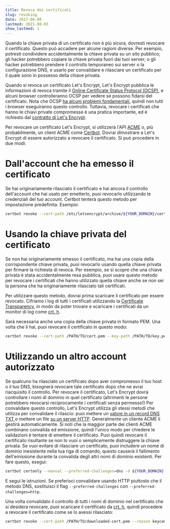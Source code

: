 ```yaml
---
title: Revoca dei certificati
slug: revoking
date: 2017-06-08
lastmod: 2021-08-03
show_lastmod: 1
---
```



Quando la chiave privata di un certificato non è più sicura, dovresti revocare il certificato. Questo può accadere per alcune ragioni diverse. Per esempio, potresti condividere accidentalmente la chiave privata su un sito pubblico; gli hacker potrebbero copiare la chiave privata fuori dai tuoi server; o gli hacker potrebbero prendere il controllo temporaneo sui server o la configurazione DNS, e usarlo per convalidare e rilasciare un certificato per il quale sono in possesso della chiave privata.

Quando si revoca un certificato Let's Encrypt, Let's Encrypt pubblica le informazioni di revoca tramite il [Online Certificate Status Protocol (OCSP)](https://en.wikipedia.org/wiki/Online_Certificate_Status_Protocol), e alcuni browser controlleranno OCSP per vedere se possono fidarsi del certificato. Nota che OCSP [ha alcuni problemi fondamentali](https://www.imperialviolet.org/2011/03/18/revocation.html), quindi non tutti i browser eseguiranno questo controllo. Tuttavia, revocare i certificati che hanno le chiavi private compromesse è una pratica importante, ed è richiesto dal [contratto di Let's Encrypt](/repository).

Per revocare un certificato Let's Encrypt, si utilizzerà l'API [ACME](https://github.com/letsencrypt/boulder/blob/master/docs/acme-divergences.md) o, più probabilmente, un client ACME come [Certbot](https://certbot.eff.org/). Dovrai dimostrare a Let's Encrypt di essere autorizzato a revocare il certificato. Si può procedere in due modi:

# Dall'account che ha emesso il certificato

Se hai originariamente rilasciato il certificato e hai ancora il controllo dell'account che hai usato per emetterlo, puoi revocarlo utilizzando le credenziali del tuo account. Certbot tenterà questo metodo per impostazione predefinita. Esempio:

```bash
certbot revoke --cert-path /etc/letsencrypt/archive/${YOUR_DOMAIN}/cert1.pem --reason keycompromise
```

# Usando la chiave privata del certificato

Se non hai originariamente emesso il certificato, ma hai una copia della corrispondente chiave privata, puoi revocarlo usando quella chiave privata per firmare la richiesta di revoca. Per esempio, se si scopre che una chiave privata è stata accidentalmente resa pubblica, puoi usare questo metodo per revocare i certificati che hanno utilizzato quella chiave anche se non sei la persona che ha originariamente rilasciato tali certificati.

Per utilizzare questo metodo, dovrai prima scaricare il certificato per essere revocato. Cifriamo i log di tutti i certificati utilizzando la [Certificate Transparency](https://www.certificate-transparency.org/), in modo da poter trovare e scaricare i certificati da un monitor di log come [crt. h](https://crt.sh/).

Sarà necessaria anche una copia della chiave privata in formato PEM. Una volta che li hai, puoi revocare il certificato in questo modo:

```bash
certbot revoke --cert-path /PATH/TO/cert.pem --key-path /PATH/TO/key.pem --reason keycompromise
```

# Utilizzando un altro account autorizzato

Se qualcuno ha rilasciato un certificato dopo aver compromesso il tuo host o il tuo DNS, bisognerà revocare tale certificato dopo che ne avrai riacquisito il controllo. Per revocare il certificato, Let's Encrypt dovrà controllare i nomi di dominio in quel certificato (altrimenti le persone potrebbero revocarsi reciprocamente i certificati senza permesso!) Per convalidare questo controllo, Let's Encrypt utilizza gli stessi metodi che utilizza per convalidare il rilascio: puoi mettere un [valore in un record DNS TXT ](https://tools.ietf.org/html/rfc8555#section-8.4) o mettere un file [su un server HTTP](https://tools.ietf.org/html/rfc8555#section-8.3). Generalmente un cliente ACME li gestirà automaticamente. Si noti che la maggior parte dei clienti ACME combinano convalida ed emissione, quindi l'unico modo per chiedere le validazioni è tentare di emettere il certificato. Puoi quindi revocare il certificato risultante se non lo vuoi o semplicemente distruggere la chiave privata. Se vuoi evitare di rilasciare un certificato, puoi includere un nome di dominio inesistente nella tua riga di comando, questo causerà il fallimento dell'emissione durante la convalida degli altri nomi di dominio esistenti. Per fare questo, esegui:

```bash
certbot certonly --manual --preferred-challenges=dns -d ${YOUR_DOMAIN} -d nonexistent.${YOUR_DOMAIN}
```

E segui le istruzioni. Se preferisci convalidare usando HTTP piuttosto che il metodo DNS, sostituisci il flag `--preferred-challenges` con `--preferred-challenges=http`.

Una volta convalidato il controllo di tutti i nomi di dominio nel certificato che si desidera revocare, puoi scaricare il certificato da [crt. h](https://crt.sh/), quindi procedere a revocare il certificato come se lo avessi rilasciato:

```bash
certbot revoke --cert-path /PATH/TO/downloaded-cert.pem --reason keycompromise
```
